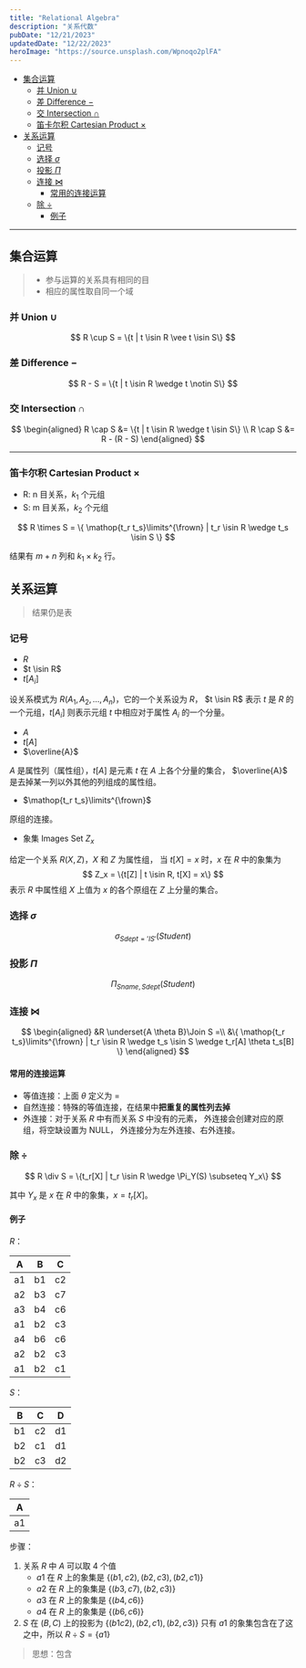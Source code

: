 ```yaml
---
title: "Relational Algebra"
description: "关系代数"
pubDate: "12/21/2023"
updatedDate: "12/22/2023"
heroImage: "https://source.unsplash.com/Wpnoqo2plFA"
---
```


<!--toc:start-->
- [集合运算](#集合运算)
  - [并 Union $\cup$](#并-union-cup)
  - [差 Difference $-$](#差-difference)
  - [交 Intersection $\cap$](#交-intersection-cap)
  - [笛卡尔积 Cartesian Product $\times$](#笛卡尔积-cartesian-product-times)
- [关系运算](#关系运算)
  - [记号](#记号)
  - [选择 $\sigma$](#选择-sigma)
  - [投影 $\Pi$](#投影-pi)
  - [连接 $\Join$](#连接-join)
    - [常用的连接运算](#常用的连接运算)
  - [除 $\div$](#除-div)
    - [例子](#例子)
<!--toc:end-->

---

## 集合运算

> - 参与运算的关系具有相同的目
> - 相应的属性取自同一个域

### 并 Union $\cup$

$$
R \cup S = \{t | t \isin R \vee t \isin S\}
$$

### 差 Difference $-$

$$
R - S = \{t | t \isin R \wedge t \notin S\}
$$

### 交 Intersection $\cap$

$$
\begin{aligned}
R \cap S &= \{t | t \isin R \wedge t \isin S\} \\
R \cap S &= R - (R - S)
\end{aligned}
$$

---

### 笛卡尔积 Cartesian Product $\times$

- R: n 目关系，$k_1$ 个元组  
- S: m 目关系，$k_2$ 个元组

$$
R \times S = \{
\mathop{t_r t_s}\limits^{\frown} | t_r \isin R \wedge
t_s \isin S
\} 
$$

结果有 $m + n$ 列和 $k_1 \times k_2$ 行。

## 关系运算

> 结果仍是表

### 记号

- $R$
- $t \isin R$
- $t[A_i]$

设关系模式为 $R(A_1, A_2, ..., A_n)$，它的一个关系设为 $R$，
$t \isin R$ 表示 $t$ 是 $R$ 的一个元组，$t[A_i]$ 则表示元组 $t$
中相应对于属性 $A_i$ 的一个分量。

- $A$
- $t[A]$
- $\overline{A}$

$A$ 是属性列（属性组），$t[A]$ 是元素 $t$ 在 $A$ 上各个分量的集合，
$\overline{A}$ 是去掉某一列以外其他的列组成的属性组。

- $\mathop{t_r t_s}\limits^{\frown}$

原组的连接。

- 象集 Images Set $Z_x$

给定一个关系 $R(X, Z)$，$X$ 和 $Z$ 为属性组，
当 $t[X] = x$ 时，$x$ 在 $R$ 中的象集为
$$
Z_x = \{t[Z] | t \isin R, t[X] = x\}
$$
表示 $R$ 中属性组 $X$ 上值为 $x$ 的各个原组在 $Z$ 上分量的集合。

### 选择 $\sigma$

$$
\sigma_{Sdept='IS'}(Student)
$$

### 投影 $\Pi$

$$
\Pi_{Sname, Sdept}(Student)
$$

### 连接 $\Join$

$$
\begin{aligned}
&R \underset{A \theta B}\Join S =\\
&\{
\mathop{t_r t_s}\limits^{\frown} | t_r \isin R \wedge t_s \isin S
\wedge t_r[A] \theta t_s[B]
\}
\end{aligned}
$$

#### 常用的连接运算

- 等值连接：上面 $\theta$ 定义为 $=$
- 自然连接：特殊的等值连接，在结果中**把重复的属性列去掉**
- 外连接：对于关系 $R$ 中有而关系 $S$ 中没有的元素，
外连接会创建对应的原组，将空缺设置为 NULL，
外连接分为左外连接、右外连接。

### 除 $\div$

$$
R \div S = \{t_r[X] | t_r \isin R \wedge \Pi_Y(S) \subseteq Y_x\}
$$

其中 $Y_x$ 是 $x$ 在 $R$ 中的象集，$x = t_r[X]$。

#### 例子

$R$：

|A|B|C|
|-|-|-|
|a1|b1|c2|
|a2|b3|c7|
|a3|b4|c6|
|a1|b2|c3|
|a4|b6|c6|
|a2|b2|c3|
|a1|b2|c1|

$S$：

|B|C|D|
|-|-|-|
|b1|c2|d1|
|b2|c1|d1|
|b2|c3|d2|

$R \div S$：

|A|
|-|
|a1|

步骤：

1. 关系 $R$ 中 $A$ 可以取 4 个值
    - $a1$ 在 $R$ 上的象集是 $\{(b1, c2), (b2, c3), (b2, c1)\}$
    - $a2$ 在 $R$ 上的象集是 $\{(b3, c7), (b2, c3)\}$
    - $a3$ 在 $R$ 上的象集是 $\{(b4, c6)\}$
    - $a4$ 在 $R$ 上的象集是 $\{(b6, c6)\}$
2. $S$ 在 $(B, C)$ 上的投影为 $\{(b1 c2), (b2, c1), (b2, c3)\}$
只有 $a1$ 的象集包含在了这之中，所以 $R \div S = \{a1\}$

> 思想：包含


